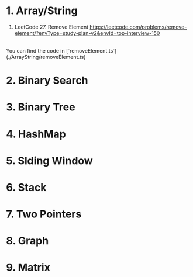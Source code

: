 # 1. Array/String

1. LeetCode 27. Remove Element 
https://leetcode.com/problems/remove-element/?envType=study-plan-v2&envId=top-interview-150
</br>
You can find the code in [`removeElement.ts`](./ArrayString/removeElement.ts)

# 2. Binary Search

# 3. Binary Tree

# 4. HashMap

# 5. Slding Window

# 6. Stack

# 7. Two Pointers

# 8. Graph

# 9. Matrix